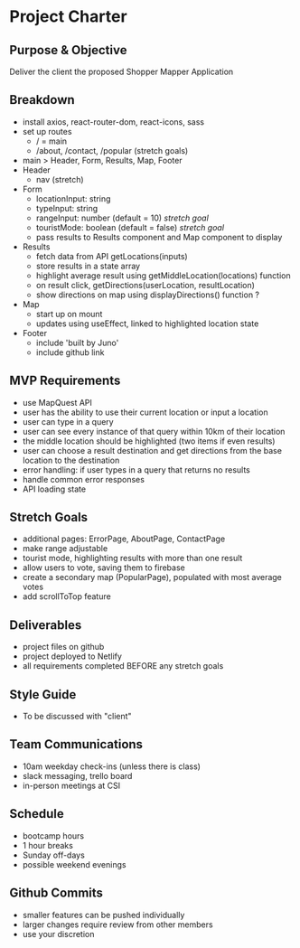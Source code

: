 # Project Charter

## Purpose & Objective

Deliver the client the proposed Shopper Mapper Application

## Breakdown

- install axios, react-router-dom, react-icons, sass
- set up routes
  - / = main
  - /about, /contact, /popular (stretch goals)
- main > Header, Form, Results, Map, Footer
- Header
  - nav (stretch)
- Form
  - locationInput: string
  - typeInput: string
  - rangeInput: number (default = 10) _stretch goal_
  - touristMode: boolean (default = false) _stretch goal_
  - pass results to Results component and Map component to display
- Results
  - fetch data from API getLocations(inputs)
  - store results in a state array
  - highlight average result using getMiddleLocation(locations) function
  - on result click, getDirections(userLocation, resultLocation)
  - show directions on map using displayDirections() function ?
- Map
  - start up on mount
  - updates using useEffect, linked to highlighted location state
- Footer
  - include 'built by Juno'
  - include github link

## MVP Requirements

- use MapQuest API
- user has the ability to use their current location or input a location
- user can type in a query
- user can see every instance of that query within 10km of their location
- the middle location should be highlighted (two items if even results)
- user can choose a result destination and get directions from the base location to the destination
- error handling: if user types in a query that returns no results
- handle common error responses
- API loading state

## Stretch Goals

- additional pages: ErrorPage, AboutPage, ContactPage
- make range adjustable
- tourist mode, highlighting results with more than one result
- allow users to vote, saving them to firebase
- create a secondary map (PopularPage), populated with most average votes
- add scrollToTop feature

## Deliverables

- project files on github
- project deployed to Netlify
- all requirements completed BEFORE any stretch goals

## Style Guide

- To be discussed with "client"

## Team Communications

- 10am weekday check-ins (unless there is class)
- slack messaging, trello board
- in-person meetings at CSI

## Schedule

- bootcamp hours
- 1 hour breaks
- Sunday off-days
- possible weekend evenings

## Github Commits

- smaller features can be pushed individually
- larger changes require review from other members
- use your discretion
